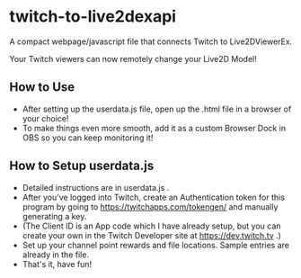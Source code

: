 # twitch-to-live2dexapi
A compact webpage/javascript file that connects Twitch to Live2DViewerEx. 

Your Twitch viewers can now remotely change your Live2D Model!

## How to Use
- After setting up the userdata.js file, open up the .html file in a browser of your choice! 
- To make things even more smooth, add it as a custom Browser Dock in OBS so you can keep monitoring it!

## How to Setup userdata.js
- Detailed instructions are in userdata.js .
- After you've logged into Twitch, create an Authentication token for this program by going to https://twitchapps.com/tokengen/ and manually generating a key.
- (The Client ID is an App code which I have already setup, but you can create your own in the Twitch Developer site at https://dev.twitch.tv .)
- Set up your channel point rewards and file locations. Sample entries are already in the file.
- That's it, have fun!
